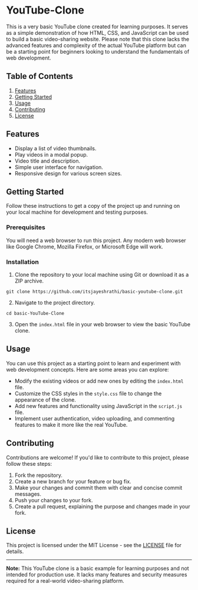 # YouTube-Clone

This is a very basic YouTube clone created for learning purposes. It serves as a simple demonstration of how HTML, CSS, and JavaScript can be used to build a basic video-sharing website. Please note that this clone lacks the advanced features and complexity of the actual YouTube platform but can be a starting point for beginners looking to understand the fundamentals of web development.

## Table of Contents

1. [Features](#features)
2. [Getting Started](#getting-started)
3. [Usage](#usage)
4. [Contributing](#contributing)
5. [License](#license)

## Features

- Display a list of video thumbnails.
- Play videos in a modal popup.
- Video title and description.
- Simple user interface for navigation.
- Responsive design for various screen sizes.

## Getting Started

Follow these instructions to get a copy of the project up and running on your local machine for development and testing purposes.

### Prerequisites

You will need a web browser to run this project. Any modern web browser like Google Chrome, Mozilla Firefox, or Microsoft Edge will work.

### Installation

1. Clone the repository to your local machine using Git or download it as a ZIP archive.

```shell
git clone https://github.com/itsjayeshrathi/basic-youtube-clone.git
```

2. Navigate to the project directory.

```shell
cd basic-YouTube-Clone
```

3. Open the `index.html` file in your web browser to view the basic YouTube clone.

## Usage

You can use this project as a starting point to learn and experiment with web development concepts. Here are some areas you can explore:

- Modify the existing videos or add new ones by editing the `index.html` file.
- Customize the CSS styles in the `style.css` file to change the appearance of the clone.
- Add new features and functionality using JavaScript in the `script.js` file.
- Implement user authentication, video uploading, and commenting features to make it more like the real YouTube.

## Contributing

Contributions are welcome! If you'd like to contribute to this project, please follow these steps:

1. Fork the repository.
2. Create a new branch for your feature or bug fix.
3. Make your changes and commit them with clear and concise commit messages.
4. Push your changes to your fork.
5. Create a pull request, explaining the purpose and changes made in your fork.

## License

This project is licensed under the MIT License - see the [LICENSE](LICENSE) file for details.

---

**Note:** This YouTube clone is a basic example for learning purposes and not intended for production use. It lacks many features and security measures required for a real-world video-sharing platform.
